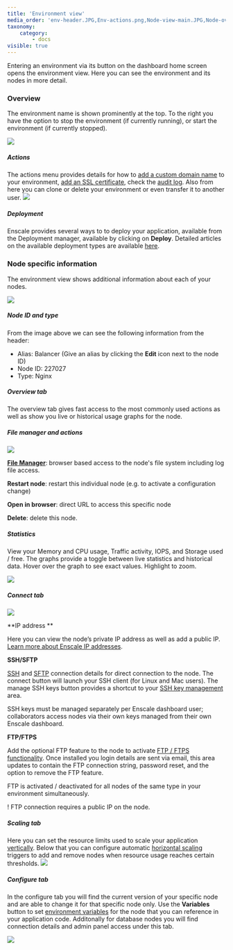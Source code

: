 ```yaml
---
title: 'Environment view'
media_order: 'env-header.JPG,Env-actions.png,Node-view-main.JPG,Node-overview-actions.JPG,Node-usage-stats.png,Node-connect.png,Node-scaling-tab.JPG,Node-configure-tab.JPG'
taxonomy:
    category:
        - docs
visible: true
---
```


Entering an environment via its button on the dashboard home screen opens the environment view. Here you can see the environment and its nodes in more detail.

### Overview
The environment name is shown prominently at the top. To the right you have the option to stop the environment (if currently running), or start the environment (if currently stopped).

![](env-header.JPG)

##### Actions
The actions menu provides details for how to [add a custom domain name](/features/add-domain-name) to your environment, [add an SSL certificate](/features/ssl-certificates), check the [audit log](/troubleshooting/log-files/audit-log). Also from here you can clone or delete your environment or even transfer it to another user.
![](Env-actions.png)
 
##### Deployment
Enscale provides several ways to to deploy your application, available from the Deployment manager, available by clicking on **Deploy**. Detailed articles on the available deployment types are available [here](/deployments).

### Node specific information
The environment view shows additional information about each of your nodes.

![](Node-view-main.JPG)
##### Node ID and type
From the image above we can see the following information from the header: 

* Alias: Balancer (Give an alias by clicking the **Edit** icon next to the node ID)
* Node ID: 227027
* Type: Nginx

##### Overview tab
The overview tab gives fast access to the most commonly used actions as well as show you live or historical usage graphs for the node.

##### File manager and actions
![](Node-overview-actions.JPG)

**[File Manager](/features/file-manager)**: browser based access to the node's file system including log file access.

**Restart node**: restart this individual node (e.g. to activate a configuration change)

**Open in browser**: direct URL to access this specific node

**Delete**: delete this node.

 
##### Statistics

View your Memory and CPU usage, Traffic activity, IOPS, and Storage used / free. The graphs provide a toggle between live statistics and historical data. Hover over the graph to see exact values. Highlight to zoom.

![](Node-usage-stats.png)

##### Connect tab
![](Node-connect.png)

**IP address **

Here you can view the node’s private IP address as well as add a public IP. [Learn more about Enscale IP addresses](/features/ip-addresses).

**SSH/SFTP**

[SSH](/access/access-via-ssh) and [SFTP](/access/access-via-sftp) connection details for direct connection to the node. The connect button will launch your SSH client (for Linux and Mac users). The manage SSH keys button provides a shortcut to your [SSH key management](/access/add-ssh-key) area.

SSH keys must be managed separately per Enscale dashboard user; collaborators access nodes via their own keys managed from their own Enscale dashboard.

**FTP/FTPS**

Add the optional FTP feature to the node to activate [FTP / FTPS functionality](/access/ftpftps). Once installed you login details are sent via email, this area updates to contain the FTP connection string, password reset, and the option to remove the FTP feature.

FTP is activated / deactivated for all nodes of the same type in your environment simultaneously.

! FTP connection requires a public IP on the node.

##### Scaling tab
Here you can set the resource limits used to scale your application [vertically](/features/vertical-scaling). Below that you can configure automatic [horizontal scaling](/features/horizontal-scaling) triggers to add and remove nodes when resource usage reaches certain thresholds.
![](Node-scaling-tab.JPG)

##### Configure tab

In the configure tab you will find the current version of your specific node and are able to change it for that specific node only. Use the **Variables** button to set [environment variables](/features/environment-variables) for the node that you can reference in your application code. Additonally for database nodes you will find connection details and admin panel access under this tab.

![](Node-configure-tab.JPG)